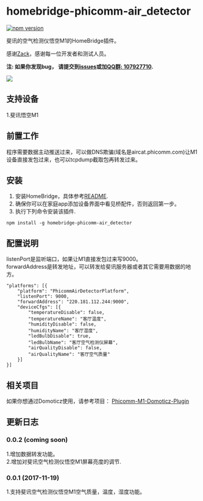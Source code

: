 # homebridge-phicomm-air_detector
[![npm version](https://badge.fury.io/js/homebridge-phicomm-air_detector.svg)](https://badge.fury.io/js/homebridge-phicomm-air_detector)

斐讯的空气检测仪悟空M1的HomeBridge插件。
   
感谢[Zack](https://github.com/promisezackr/)，感谢每一位开发者和测试人员。   
   
**注: 如果你发现bug， 请提交到[issues](https://github.com/YinHangCode/homebridge-phicomm-air_detector/issues)或加[QQ群: 107927710](//shang.qq.com/wpa/qunwpa?idkey=8b9566598f40dd68412065ada24184ef72c6bddaa11525ca26c4e1536a8f2a3d).**   

![](https://raw.githubusercontent.com/YinHangCode/homebridge-phicomm-air_detector/master/images/M1.jpg)

## 支持设备
1.斐讯悟空M1

## 前置工作
程序需要数据主动推送过来，可以做DNS欺骗(域名是aircat.phicomm.com)让M1设备直接发包过来，也可以tcpdump截取包再转发过来。    

## 安装
1. 安装HomeBridge，具体参考[README](https://github.com/nfarina/homebridge/blob/master/README.md).   
2. 确保你可以在家庭app添加设备界面中看见桥配件，否则返回第一步。   
3. 执行下列命令安装该插件.   
```
npm install -g homebridge-phicomm-air_detector
```
## 配置说明
listenPort是监听端口，如果让M1直接发包过来写9000。    
forwardAddress是转发地址，可以转发给斐讯服务器或者其它需要用数据的地方。    
```
"platforms": [{
    "platform": "PhicommAirDetectorPlatform",
    "listenPort": 9000,
    "forwardAddress": "220.181.112.244:9000",
    "deviceCfgs": [{
        "temperatureDisable": false,
        "temperatureName": "客厅温度",
        "humidityDisable": false,
        "humidityName": "客厅湿度",
        "ledBulbDisable": true,
        "ledBulbName": "客厅空气检测仪屏幕",
        "airQualityDisable": false,
        "airQualityName": "客厅空气质量"
    }]
}]
```
## 相关项目
如果你想通过Domoticz使用，请参考项目： [Phicomm-M1-Domoticz-Plugin](https://github.com/promisezackr/Phicomm-M1-Domoticz-Plugin)    

## 更新日志
### 0.0.2 (coming soon)
1.增加数据转发功能。    
2.增加对斐讯空气检测仪悟空M1屏幕亮度的调节.   
### 0.0.1 (2017-11-19)
1.支持斐讯空气检测仪悟空M1空气质量，温度，湿度功能。   
